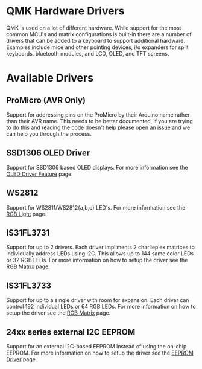 # QMK Hardware Drivers

QMK is used on a lot of different hardware. While support for the most common MCU's and matrix configurations is built-in there are a number of drivers that can be added to a keyboard to support additional hardware. Examples include mice and other pointing devices, i/o expanders for split keyboards, bluetooth modules, and LCD, OLED, and TFT screens.

<!-- FIXME: This should talk about how drivers are integrated into QMK and how you can add your own driver.

# Driver System Overview

-->

# Available Drivers

## ProMicro (AVR Only)

Support for addressing pins on the ProMicro by their Arduino name rather than their AVR name. This needs to be better documented, if you are trying to do this and reading the code doesn't help please [open an issue](https://github.com/qmk/qmk_firmware/issues/new) and we can help you through the process.

## SSD1306 OLED Driver

Support for SSD1306 based OLED displays. For more information see the [OLED Driver Feature](feature_oled_driver) page.

## WS2812

Support for WS2811/WS2812{a,b,c} LED's. For more information see the [RGB Light](feature_rgblight) page.

## IS31FL3731

Support for up to 2 drivers. Each driver impliments 2 charlieplex matrices to individually address LEDs using I2C. This allows up to 144 same color LEDs or 32 RGB LEDs. For more information on how to setup the driver see the [RGB Matrix](feature_rgb_matrix) page.

## IS31FL3733

Support for up to a single driver with room for expansion. Each driver can control 192 individual LEDs or 64 RGB LEDs. For more information on how to setup the driver see the [RGB Matrix](feature_rgb_matrix) page.

## 24xx series external I2C EEPROM

Support for an external I2C-based EEPROM instead of using the on-chip EEPROM. For more information on how to setup the driver see the [EEPROM Driver](eeprom_driver) page.

